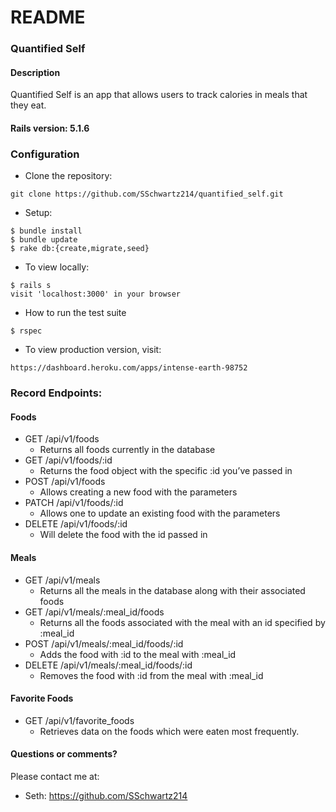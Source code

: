 # README

### Quantified Self

#### Description

Quantified Self is an app that allows users to track calories in meals that they eat.


#### Rails version: 5.1.6

### Configuration

* Clone the repository:
```
git clone https://github.com/SSchwartz214/quantified_self.git
```

* Setup:
```
$ bundle install
$ bundle update
$ rake db:{create,migrate,seed}
```

* To view locally:
```
$ rails s
visit 'localhost:3000' in your browser
```

* How to run the test suite
```
$ rspec
```

* To view production version, visit:
```
https://dashboard.heroku.com/apps/intense-earth-98752
```

### Record Endpoints:

#### Foods
* GET /api/v1/foods
    - Returns all foods currently in the database
* GET /api/v1/foods/:id
    - Returns the food object with the specific :id you’ve passed in
* POST /api/v1/foods
    - Allows creating a new food with the parameters
* PATCH /api/v1/foods/:id
  - Allows one to update an existing food with the parameters
* DELETE /api/v1/foods/:id
  - Will delete the food with the id passed in

#### Meals
* GET /api/v1/meals
    - Returns all the meals in the database along with their associated foods
* GET /api/v1/meals/:meal_id/foods
    - Returns all the foods associated with the meal with an id specified by :meal_id
* POST /api/v1/meals/:meal_id/foods/:id
    - Adds the food with :id to the meal with :meal_id
* DELETE /api/v1/meals/:meal_id/foods/:id
    - Removes the food with :id from the meal with :meal_id

#### Favorite Foods
* GET /api/v1/favorite_foods
  - Retrieves data on the foods which were eaten most frequently.

#### Questions or comments?

Please contact me at:

* Seth: https://github.com/SSchwartz214
